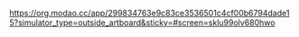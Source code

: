 https://org.modao.cc/app/299834763e9c83ce3536501c4cf00b6794dade15?simulator_type=outside_artboard&sticky=#screen=sklu99olv680hwo